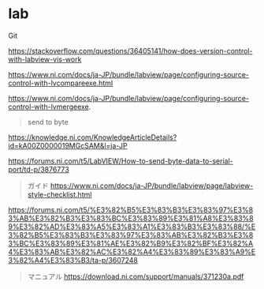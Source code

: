 # lab

Git

https://stackoverflow.com/questions/36405141/how-does-version-control-with-labview-vis-work

https://www.ni.com/docs/ja-JP/bundle/labview/page/configuring-source-control-with-lvcompareexe.html

https://www.ni.com/docs/ja-JP/bundle/labview/page/configuring-source-control-with-lvmergeexe.

> send to byte

https://knowledge.ni.com/KnowledgeArticleDetails?id=kA00Z0000019MGcSAM&l=ja-JP

https://forums.ni.com/t5/LabVIEW/How-to-send-byte-data-to-serial-port/td-p/3876773

> ガイド
https://www.ni.com/docs/ja-JP/bundle/labview/page/labview-style-checklist.html


https://forums.ni.com/t5/%E3%82%B5%E3%83%B3%E3%83%97%E3%83%AB%E3%82%B3%E3%83%BC%E3%83%89%E3%81%A8%E3%83%89%E3%82%AD%E3%83%A5%E3%83%A1%E3%83%B3%E3%83%88/%E3%82%B5%E3%83%B3%E3%83%97%E3%83%AB%E3%82%B3%E3%83%BC%E3%83%89%E3%81%AE%E3%82%B9%E3%82%BF%E3%82%A4%E3%83%AB%E3%82%AC%E3%82%A4%E3%83%89%E3%83%A9%E3%82%A4%E3%83%B3/ta-p/3607248

> マニュアル
https://download.ni.com/support/manuals/371230a.pdf
